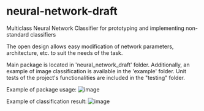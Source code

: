 # neural-network-draft
Multiclass Neural Network Classifier for prototyping and implementing non-standard classifiers

The open design allows easy modification of network parameters, architecture, etc. to suit the needs of the task.

Main package is located in 'neural_network_draft' folder. Additionally, an example of image classification is available in the 'example' folder.
Unit tests of the project's functionalities are included in the "testing" folder.

Example of package usage:
![image](https://user-images.githubusercontent.com/44765845/123511668-f2a62780-d682-11eb-8650-77f9a17dbeb3.png)

Example of classification result:
![image](https://user-images.githubusercontent.com/44765845/123511636-b2df4000-d682-11eb-8176-eeed1de0d615.png)
